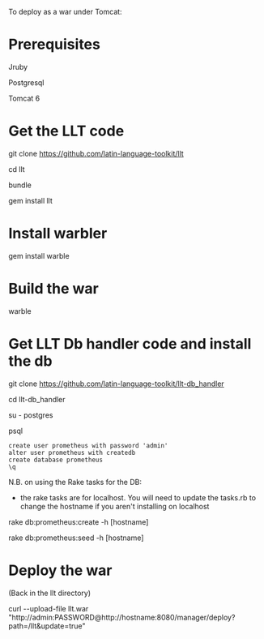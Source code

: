To deploy as a war under Tomcat:

# Prerequisites

Jruby 

Postgresql

Tomcat 6

# Get the LLT code

git clone https://github.com/latin-language-toolkit/llt

cd llt

bundle

gem install llt

# Install warbler

gem install warble

# Build the war

warble

# Get LLT Db handler code and install the db
git clone https://github.com/latin-language-toolkit/llt-db_handler

cd llt-db_handler

su - postgres

psql

    create user prometheus with password 'admin'
    alter user prometheus with createdb
    create database prometheus
    \q

N.B. on using the Rake tasks for the DB:

* the rake tasks are for localhost. You will need to update the tasks.rb to change the hostname if you aren't installing on localhost



rake db:prometheus:create -h [hostname]

rake db:prometheus:seed -h [hostname]

# Deploy the war

(Back in the llt directory)

curl --upload-file llt.war "http://admin:PASSWORD@http://hostname:8080/manager/deploy?path=/llt&update=true"


